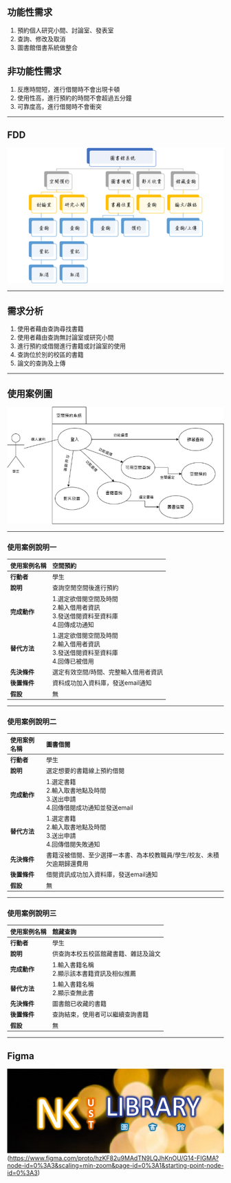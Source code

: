 ## 功能性需求
1. 預約個人研究小間、討論室、發表室  
2. 查詢、修改及取消  
3. 圖書館借書系統做整合  

## 非功能性需求
1. 反應時間短，進行借閱時不會出現卡頓  
2. 使用性高，進行預約的時間不會超過五分鐘  
3. 可靠度高，進行借閱時不會衝突  
---

## FDD
![fdd](fdd.png "FDD")

---
## 需求分析
1. 使用者藉由查詢尋找書籍  
2. 使用者藉由查詢無討論室或研究小間  
3. 進行預約或借閱進行書籍或討論室的使用    
4. 查詢位於別的校區的書籍  
5. 論文的查詢及上傳   



---
## 使用案例圖
![use_case](使用案例圖.drawio.png "use_case")  

---



### 使用案例說明一  
|**使用案例名稱**|**空間預約**|
|:--------------|:----------|
|**行動者**|學生|
|**說明**|查詢空閒空間後進行預約|
|**完成動作**|1.選定欲借閱空間及時間<br>2.輸入借用者資訊<br>3.發送借閱資料至資料庫<br>4.回傳成功通知|
|**替代方法**|1.選定欲借閱空間及時間<br>2.輸入借用者資訊<br>3.發送借閱資料至資料庫<br>4.回傳已被借用|
|**先決條件**|選定有效空間/時間、完整輸入借用者資訊|
|**後置條件**|資料成功加入資料庫，發送email通知|
|**假設**|無|

---
### 使用案例說明二  
|**使用案例名稱**|**圖書借閱**|
|:--------------|:----------|
|**行動者**|學生|
|**說明**|選定想要的書籍線上預約借閱|
|**完成動作**|1.選定書籍<br>2.輸入取書地點及時間<br>3.送出申請<br>4.回傳借閱成功通知並發送email|
|**替代方法**|1.選定書籍<br>2.輸入取書地點及時間<br>3.送出申請<br>4.回傳借閱失敗通知|
|**先決條件**|書籍沒被借閱、至少選擇一本書、為本校教職員/學生/校友、未積欠逾期歸還費用|
|**後置條件**|借閱資訊成功加入資料庫，發送email通知|
|**假設**|無|

---
### 使用案例說明三  
|**使用案例名稱**|**館藏查詢**|
|:--------------|:----------|
|**行動者**|學生|
|**說明**|供查詢本校五校區館藏書籍、雜誌及論文|
|**完成動作**|1.輸入書籍名稱<br>2.顯示該本書籍資訊及相似推薦|
|**替代方法**|1.輸入書籍名稱<br>2.顯示查無此書|
|**先決條件**|圖書館已收藏的書籍|
|**後置條件**|查詢結束，使用者可以繼續查詢書籍|
|**假設**|無|

---
## Figma  
![Figma](Figma.png "Figma")(https://www.figma.com/proto/hzKF82u9MAdTN9LQJhKnOU/G14-FIGMA?node-id=0%3A3&scaling=min-zoom&page-id=0%3A1&starting-point-node-id=0%3A3)
